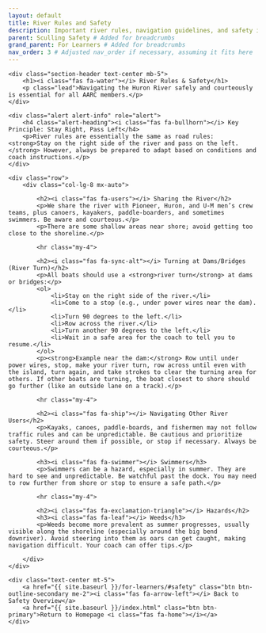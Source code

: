 ```yaml
---
layout: default
title: River Rules and Safety
description: Important river rules, navigation guidelines, and safety information for rowing on the Huron River with AARC.
parent: Sculling Safety # Added for breadcrumbs
grand_parent: For Learners # Added for breadcrumbs
nav_order: 3 # Adjusted nav_order if necessary, assuming it fits here
---
```


<div class="container my-5">

    <div class="section-header text-center mb-5">
        <h1><i class="fas fa-water"></i> River Rules & Safety</h1>
        <p class="lead">Navigating the Huron River safely and courteously is essential for all AARC members.</p>
    </div>

    <div class="alert alert-info" role="alert">
        <h4 class="alert-heading"><i class="fas fa-bullhorn"></i> Key Principle: Stay Right, Pass Left</h4>
        <p>River rules are essentially the same as road rules: <strong>Stay on the right side of the river and pass on the left.</strong> However, always be prepared to adapt based on conditions and coach instructions.</p>
    </div>

    <div class="row">
        <div class="col-lg-8 mx-auto">

            <h2><i class="fas fa-users"></i> Sharing the River</h2>
            <p>We share the river with Pioneer, Huron, and U-M men’s crew teams, plus canoers, kayakers, paddle-boarders, and sometimes swimmers. Be aware and courteous.</p>
            <p>There are some shallow areas near shore; avoid getting too close to the shoreline.</p>

            <hr class="my-4">

            <h2><i class="fas fa-sync-alt"></i> Turning at Dams/Bridges (River Turn)</h2>
            <p>All boats should use a <strong>river turn</strong> at dams or bridges:</p>
            <ol>
                <li>Stay on the right side of the river.</li>
                <li>Come to a stop (e.g., under power wires near the dam).</li>
                <li>Turn 90 degrees to the left.</li>
                <li>Row across the river.</li>
                <li>Turn another 90 degrees to the left.</li>
                <li>Wait in a safe area for the coach to tell you to resume.</li>
            </ol>
            <p><strong>Example near the dam:</strong> Row until under power wires, stop, make your river turn, row across until even with the island, turn again, and take strokes to clear the turning area for others. If other boats are turning, the boat closest to shore should go further (like an outside lane on a track).</p>

            <hr class="my-4">

            <h2><i class="fas fa-ship"></i> Navigating Other River Users</h2>
            <p>Kayaks, canoes, paddle-boards, and fishermen may not follow traffic rules and can be unpredictable. Be cautious and prioritize safety. Steer around them if possible, or stop if necessary. Always be courteous.</p>

            <h3><i class="fas fa-swimmer"></i> Swimmers</h3>
            <p>Swimmers can be a hazard, especially in summer. They are hard to see and unpredictable. Be watchful past the dock. You may need to row further from shore or stop to ensure a safe path.</p>

            <hr class="my-4">

            <h2><i class="fas fa-exclamation-triangle"></i> Hazards</h2>
            <h3><i class="fas fa-leaf"></i> Weeds</h3>
            <p>Weeds become more prevalent as summer progresses, usually visible along the shoreline (especially around the big bend downriver). Avoid steering into them as oars can get caught, making navigation difficult. Your coach can offer tips.</p>

        </div>
    </div>

    <div class="text-center mt-5">
        <a href="{{ site.baseurl }}/for-learners/#safety" class="btn btn-outline-secondary me-2"><i class="fas fa-arrow-left"></i> Back to Safety Overview</a>
        <a href="{{ site.baseurl }}/index.html" class="btn btn-primary">Return to Homepage <i class="fas fa-home"></i></a>
    </div>

</div>
